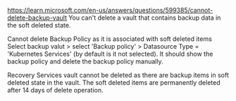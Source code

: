 https://learn.microsoft.com/en-us/answers/questions/599385/cannot-delete-backup-vault
You can't delete a vault that contains backup data in the soft deleted state.

Cannot delete Backup Policy as it is associated with soft deleted items
Select backup valut > select 'Backup policy' > Datasource Type = 'Kubernetes Services' (by default is it not selected). It should show the backup policy and delete the backup policy manually. 

Recovery Services vault cannot be deleted as there are backup items in soft deleted state in the vault. The soft deleted items are permanently deleted after 14 days of delete operation.
